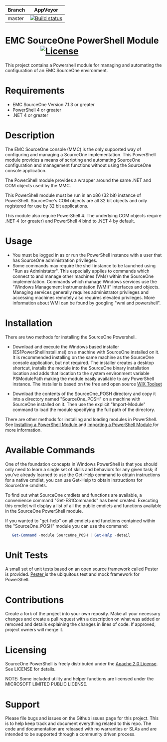 
| Branch | AppVeyor |
| ------ | -------- |
| master | [![Build status](https://ci.appveyor.com/api/projects/status/kx3pjj7o02myqx9a?svg=true)](https://ci.appveyor.com/project/jrosenth/sourceone-posh)

EMC SourceOne PowerShell Module                  [![License](https://img.shields.io/badge/License-Apache%202.0-blue.svg)](https://opensource.org/licenses/Apache-2.0)
=========================================
This project contains a Powershell module for managing and automating the configuration of an EMC SourceOne environment.

Requirements
========================================
  * EMC SourceOne Version 7.1.3 or greater
  * PowerShell 4 or greater
  * .NET 4 or greater

Description
=========================================
The EMC SourceOne console (MMC) is the only supported way of configuring and managing a SourceOne implementation.
This PowerShell module provides a means of scripting and automating SourceOne configuration and management functions without using the
SourceOne console application.

The PowerShell module provides a wrapper around the same .NET and COM objects used by the MMC.

This PowerShell module must be run in an x86 (32 bit) instance of PowerShell.  SourceOne's COM objects are all 32 bit objects and only 
registered for use by 32 bit applications.

This module also require PowerShell 4.  The underlying COM objects require .NET 4 (or greater) and PowerShell 4 bind to .NET 4 by default.

Usage
=========================================
 * You must be logged in as or run the PowerShell instance with a user that has SourceOne administration privileges.
 * Some commands may require the shell instance to be launched using "Run as Administator".  This especially applies to commands which
   connect to and manage other machines (VMs) within the SourceOne implementation. Commands which manage Windows services use the 
   "Windows Management Instrumentation (WMI)" interfaces and objects.  Managing services generally requires administrator privileges 
   and accessing machines remotely also requires elevated privileges.  More information about WMI can be found by
   googling "wmi and powershell".  

Installation
=========================================
There are two methods for installing the SourceOne Powershell.

 * Download and execute the Windows based installer (ES1PowerShellInstall.msi) on a machine with SourceOne installed on it.  It is recommended installing on the same machine as the SourceOne console application, but not required.
   The installer creates a desktop shortcut, installs the module into the SourceOne binary installation location and adds that location to the system environment variable PSModulePath making the module easily available to any PowerShell instance.
   The installer is based on the free and open source <a href="http://wixtoolset.org/"> WIX Toolset </a>

 * Download the contents of the SourceOne_POSH directory and copy it into a directory named "SourceOne_POSH" on a machine with SourceOne installed on it.  Then use the explicit "Import-Module" command to load the module specifying the full path of the directory.

  There are other methods for installing and loading modules in PowerShell.  See <a href="https://msdn.microsoft.com/en-us/library/dd878350(v=vs.85).aspx"> Installing a PowerShell Module </a> and <a href="https://msdn.microsoft.com/en-us/library/dd878284(v=vs.85).aspx"> Importing a PowerShell Module </a> for more information.


Available Commands
========================================
One of the foundation concepts in Windows PowerShell is that you should only need to learn a single set of skills and behaviors for any given task; if you've already learned to use the Get-Help command to obtain instructions for a native cmdlet, you can use Get-Help to obtain instructions for SourceOne cmdlets.

To find out what SourceOne cmdlets and functions are available, a convenience command "Get-ES1Commands" has been created.  Executing this cmdlet will display a list of all the public cmdlets and functions available in the SourceOne PowerShell module.

If you wanted to "get-help" on all cmdlets and functions contained within the "SourceOne_POSH" module you can use the command:
```powershell
   Get-Command -module SourceOne_POSH | Get-Help -detail
```

Unit Tests
=========================================
A small set of unit tests based on an open source framework called Pester is provided.  <a href="https://github.com/pester/Pester">Pester </a>is the ubiquitous test and mock framework for PowerShell.

Contributions
=========================================
Create a fork of the project into your own reposity. Make all your necessary changes and create a pull request with a description on what was added or removed and details explaining the changes in lines of code. If approved, project owners will merge it.


Licensing
========================================
SourceOne PowerShell is freely distributed under the <a href="http://www.apache.org/licenses/LICENSE-2.0">Apache 2.0 License</a>. See LICENSE for details.

NOTE: Some included utility and helper functions are licensed under the MICROSOFT LIMITED PUBLIC LICENSE.

Support
========================================
Please file bugs and issues on the Github issues page for this project. This is to help keep track and document everything related to this repo.  The code and documentation are released with no warranties or SLAs and are intended to be supported through a community driven process.
